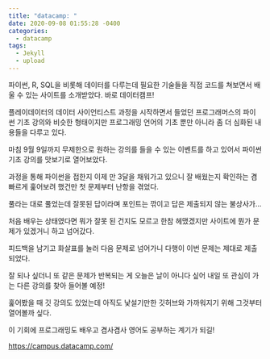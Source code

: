 ```yaml
---
title: "datacamp: "
date: 2020-09-08 01:55:28 -0400
categories:
  - datacamp
tags:
  - Jekyll
  - upload
---
```


파이썬, R, SQL을 비롯해 데이터를 다루는데 필요한 기술들을 직접 코드를 쳐보면서 배울 수 있는 사이트를 소개받았다. 바로 데이터캠프!

플레이데이터의 데이터 사이언티스트 과정을 시작하면서 들었던 프로그래머스의 파이썬 기초 강의와 비슷한 형태이지만 프로그래밍 언어의 기초 뿐만 아니라 좀 더 심화된 내용들을 다루고 있다.

마침 9월 9일까지 무제한으로 원하는 강의를 들을 수 있는 이벤트를 하고 있어서 파이썬 기초 강의를 맛보기로 열어보았다.

과정을 통해 파이썬을 접한지 이제 만 3달을 채워가고 있으니 잘 배웠는지 확인하는 겸 빠르게 훑어보려 했건만 첫 문제부터 난항을 겪었다.

풀라는 대로 풀었는데 잘못된 답이라며 포인트는 깎이고 답은 제출되지 않는 불상사가...

처음 배우는 상태였다면 뭐가 잘못 된 건지도 모르고 한참 헤맸겠지만 사이트에 뭔가 문제가 있겠거니 하고 넘어갔다.

피드백을 남기고 화살표를 눌러 다음 문제로 넘어가니 다행이 이번 문제는 제대로 제출되었다.

잘 되나 싶더니 또 같은 문제가 반복되는 게 오늘은 날이 아니다 싶어 내일 또 관심이 가는 다른 강의를 찾아 들어볼 예정!

훑어봤을 때 깃 강의도 있었는데 아직도 낯설기만한 깃허브와 가까워지기 위해 그것부터 열어볼까 싶다.

이 기회에 프로그래밍도 배우고 겸사겸사 영어도 공부하는 계기가 되길!



https://campus.datacamp.com/
